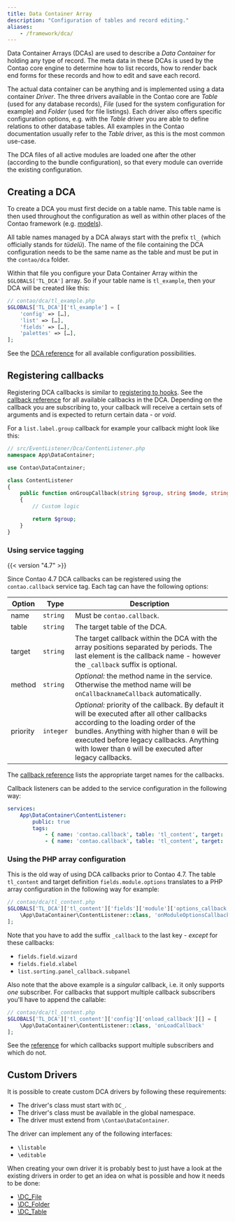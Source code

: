 ```yaml
---
title: Data Container Array
description: "Configuration of tables and record editing."
aliases:
    - /framework/dca/
---
```



Data Container Arrays (DCAs) are used to describe a _Data Container_ for holding
any type of record. The meta data in these DCAs is used by the Contao core engine
to determine how to list records, how to render back end forms for these records
and how to edit and save each record.

The actual data container can be anything and is implemented using a data container 
_Driver_. The three drivers available in the Contao core are _Table_ (used for any
database records), _File_ (used for the system configuration for example) and
_Folder_ (used for file listings). Each driver also offers specific configuration 
options, e.g. with the _Table_ driver you are able to define relations to other 
database tables. All examples in the Contao documentation usually refer to the _Table_ 
driver, as this is the most common use-case.

The DCA files of all active modules are loaded one after the other (according to 
the bundle configuration), so that every module can override the existing 
configuration.


## Creating a DCA

To create a DCA you must first decide on a table name. This table name is then used
throughout the configuration as well as within other places of the Contao framework
(e.g. [models][3]).

All table names managed by a DCA always start with the prefix `tl_` (which officially
stands for _tüdelü_). The name of the file containing the DCA configuration needs
to be the same name as the table and must be put in the `contao/dca` folder. 

Within that file you configure your Data Container Array within the `$GLOBALS['TL_DCA']`
array. So if your table name is `tl_example`, then your DCA will be created
like this:

```php
// contao/dca/tl_example.php
$GLOBALS['TL_DCA']['tl_example'] = [
    'config' => […],
    'list' => […],
    'fields' => […],
    'palettes' => […],
];
```

See the [DCA reference][4] for all available configuration possibilities.


## Registering callbacks

Registering DCA callbacks is similar to [registering to hooks][1]. See the 
[callback reference][2] for all available callbacks in the DCA. Depending on the
callback you are subscribing to, your callback will receive a certain sets of
arguments and is expected to return certain data - or _void_.

For a `list.label.group` callback for example your callback might look like
this:

```php
// src/EventListener/Dca/ContentListener.php
namespace App\DataContainer;

use Contao\DataContainer;

class ContentListener
{
    public function onGroupCallback(string $group, string $mode, string $field, array $record, DataContainer $dc): string
    {
        // Custom logic

        return $group;
    }
}
```


### Using service tagging

{{< version "4.7" >}}

Since Contao 4.7 DCA callbacks can be registered using the `contao.callback` service tag.
Each tag can have the following options:

| Option   | Type      | Description                                                                                                           |
| -------- | --------- | --------------------------------------------------------------------------------------------------------------------- |
| name     | `string`  | Must be `contao.callback`.                                                                                            |
| table    | `string`  | The target table of the DCA.                                                                                          |
| target   | `string`  | The target callback within the DCA with the array positions separated by periods. The last element is the callback name - however the `_callback` suffix is optional. |
| method   | `string`  | _Optional:_ the method name in the service. Otherwise the method name will be `onCallbacknameCallback` automatically. |
| priority | `integer` | _Optional:_ priority of the callback. By default it will be executed after all other callbacks according to the loading order of the bundles. Anything with higher than `0` will be executed before legacy callbacks. Anything with lower than `0` will be executed after legacy callbacks. |

The [callback reference][2] lists the appropriate target names for the callbacks.

Callback listeners can be added to the service configuration in the following way:

```yml
services:
    App\DataContainer\ContentListener:
        public: true
        tags:
            - { name: 'contao.callback', table: 'tl_content', target: 'config.onload', priority: -1 }
            - { name: 'contao.callback', table: 'tl_content', target: 'fields.module.options' }
```


### Using the PHP array configuration

This is the old way of using DCA callbacks prior to Contao 4.7. The table
`tl_content` and target definition `fields.module.options` translates to a PHP
array configuration in the following way for example:

```php
// contao/dca/tl_content.php
$GLOBALS['TL_DCA']['tl_content']['fields']['module']['options_callback'] = [
    \App\DataContainer\ContentListener::class, 'onModuleOptionsCallback'
];
```

Note that you have to add the suffix `_callback` to the last key - _except_ for
these callbacks:

* `fields.field.wizard`
* `fields.field.xlabel`
* `list.sorting.panel_callback.subpanel`

Also note that the above example is a _singular_ callback, i.e. it only
supports _one_ subscriber. For callbacks that support multiple callback
subscribers you'll have to append the callable:

```php
// contao/dca/tl_content.php
$GLOBALS['TL_DCA']['tl_content']['config']['onload_callback'][] = [
    \App\DataContainer\ContentListener::class, 'onLoadCallback'
];
```

See the [reference][2] for which callbacks support multiple subscribers and
which do not.


## Custom Drivers

It is possible to create custom DCA drivers by following these requirements:

* The driver's class must start with `DC_`.
* The driver's class must be available in the global namespace.
* The driver must extend from `\Contao\DataContainer`.

The driver can implement any of the following interfaces:

* `\listable`
* `\editable`

When creating your own driver it is probably best to just have a look at the existing
drivers in order to get an idea on what is possible and how it needs to be done:

* [\DC_File](https://github.com/contao/contao/blob/4.8.1/core-bundle/src/Resources/contao/drivers/DC_File.php)
* [\DC_Folder](https://github.com/contao/contao/blob/4.8.1/core-bundle/src/Resources/contao/drivers/DC_Folder.php)
* [\DC_Table](https://github.com/contao/contao/blob/4.8.1/core-bundle/src/Resources/contao/drivers/DC_Table.php)


[1]: ../hooks/
[2]: ../../reference/dca/callbacks/
[3]: ../models/
[4]: ../../reference/dca/
